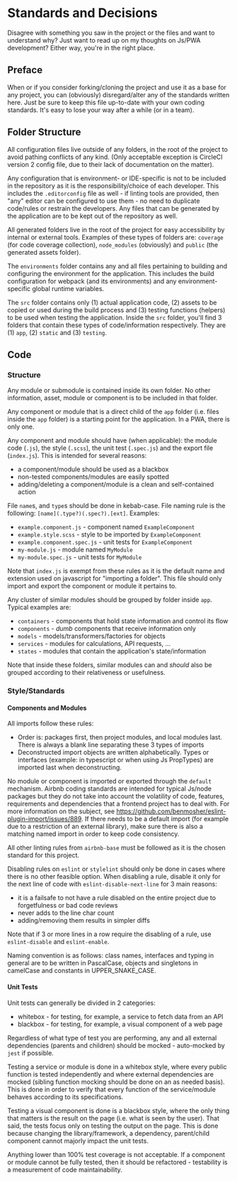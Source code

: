 # Standards and Decisions
Disagree with something you saw in the project or the files and want to
understand why? Just want to read up on my thoughts on Js/PWA development?
Either way, you're in the right place.

## Preface
When or if you consider forking/cloning the project and use it as a base for any
project, you can (obviously) disregard/alter any of the standards written here.
Just be sure to keep this file up-to-date with your own coding standards. It's
easy to lose your way after a while (or in a team).

## Folder Structure
All configuration files live outside of any folders, in the root of the project
to avoid pathing conflicts of any kind. (Only acceptable exception is CircleCI
version 2 config file, due to their lack of documentation on the matter).

Any configuration that is environment- or IDE-specific is not to be included in
the repository as it is the responsibility/choice of each developer. This
includes the `.editorconfig` file as well - if linting tools are provided, then
"any" editor can be configured to use them - no need to duplicate code/rules or
restrain the developers. Any files that can be generated by the application
are to be kept out of the repository as well.

All generated folders live in the root of the project for easy accessibility by
internal or external tools. Examples of these types of folders are: `coverage`
(for code coverage collection), `node_modules` (obviously) and `public` (the
generated assets folder).

The `environments` folder contains any and all files pertaining to building and
configuring the environment for the application. This includes the build
configuration for webpack (and its environments) and any environment-specific
global runtime variables.

The `src` folder contains only (1) actual application code, (2) assets to be
copied or used during the build process and (3) testing functions (helpers) to
be used when testing the application. Inside the `src` folder, you'll find 3
folders that contain these types of code/information respectively. They are (1)
`app`, (2) `static` and (3) `testing`.

## Code

### Structure
Any module or submodule is contained inside its own folder. No other
information, asset, module or component is to be included in that folder.

Any component or module that is a direct child of the `app` folder (i.e. files
inside the `app` folder) is a starting point for the application. In a PWA,
there is only one.

Any component and module should have (when applicable): the module code (`.js`),
the style (`.scss`), the unit test (`.spec.js`) and the export file
(`index.js`). This is intended for several reasons:
  - a component/module should be used as a blackbox
  - non-tested components/modules are easily spotted
  - adding/deleting a component/module is a clean and self-contained action

File `name`s, and `type`s should be done in kebab-case. File naming rule is the
following: `[name](.type?)(.spec?).[ext]`. Examples:
  - `example.component.js` - component named `ExampleComponent`
  - `example.style.scss` - style to be imported by `ExampleComponent`
  - `example.component.spec.js` - unit tests for `ExampleComponent`
  - `my-module.js` - module named `MyModule`
  - `my-module.spec.js` - unit tests for `MyModule`

Note that `index.js` is exempt from these rules as it is the default name and
extension used on javascript for "importing a folder". This file should only
import and export the component or module it pertains to.

Any cluster of similar modules should be grouped by folder inside `app`.
Typical examples are:
  - `containers` - components that hold state information and control its flow
  - `components` - _dumb_ components that receive information only
  - `models` - models/transformers/factories for objects
  - `services` - modules for calculations, API requests, ...
  - `states` - modules that contain the application's state/information

Note that inside these folders, similar modules can and _should_ also be grouped
according to their relativeness or usefulness.

### Style/Standards

#### Components and Modules
All imports follow these rules:
  - Order is: packages first, then project modules, and local modules last.
There is always a blank line separating these 3 types of imports
  - Deconstructed import objects are written alphabetically. Types or interfaces
(example: in typescript or when using Js PropTypes) are imported last when
deconstructing.

No module or component is imported or exported through the `default` mechanism.
Airbnb coding standards are intended for typical Js/node packages but they do
not take into account the volatility of code, features, requirements and
dependencies that a frontend project has to deal with. For more information on
the subject, see https://github.com/benmosher/eslint-plugin-import/issues/889.
If there needs to be a default import (for example due to a restriction of an
external library), make sure there is also a matching named import in order to
keep code consistency.

All other linting rules from `airbnb-base` must be followed as it is the chosen
standard for this project.

Disabling rules on `eslint` or `stylelint` should only be done in cases where
there is no other feasible option. When disabling a rule, disable it only for
the next line of code with `eslint-disable-next-line` for 3 main reasons:
  - it is a failsafe to not have a rule disabled on the entire project due to
forgetfulness or bad code reviews
  - never adds to the line char count
  - adding/removing them results in simpler diffs

Note that if 3 or more lines in a row require the disabling of a rule, use
`eslint-disable` and `eslint-enable`.

Naming convention is as follows: class names, interfaces and typing in general
are to be written in PascalCase, objects and singletons in camelCase and
constants in UPPER_SNAKE_CASE.

#### Unit Tests
Unit tests can generally be divided in 2 categories:
  - whitebox - for testing, for example, a service to fetch data from an API
  - blackbox - for testing, for example, a visual component of a web page

Regardless of what type of test you are performing, any and all external
dependencies (parents and children) should be mocked - auto-mocked by `jest` if
possible.

Testing a service or module is done in a whitebox style, where every public
function is tested independently and where external dependencies are mocked
(sibling function mocking should be done on an as needed basis). This is done in
order to verify that every function of the service/module behaves according to
its specifications.

Testing a visual component is done is a blackbox style, where the only thing
that matters is the result on the page (i.e. what is seen by the user). That
said, the tests focus only on testing the output on the page. This is done
because changing the library/framework, a dependency, parent/child component
cannot majorly impact the unit tests.

Anything lower than 100% test coverage is not acceptable. If a component or
module cannot be fully tested, then it should be refactored - testability is a
measurement of code maintainability.
